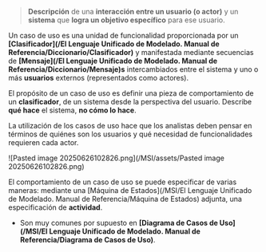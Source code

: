 > **Descripción** de una **interacción entre un usuario (o actor)** y un **sistema** que **logra un objetivo específico** para ese usuario.

Un caso de uso es una unidad de funcionalidad proporcionada por un **[Clasificador](/El Lenguaje Unificado de Modelado. Manual de Referencia/Diccionario/Clasificador)** y manifestada mediante secuencias de **[Mensaje](/El Lenguaje Unificado de Modelado. Manual de Referencia/Diccionario/Mensaje)s** intercambiados entre el sistema y uno o más **usuarios** externos (representados como actores).

El propósito de un caso de uso es definir una pieza de comportamiento de un **clasificador**, de un sistema desde la perspectiva del usuario. Describe **qué hace** el sistema, **no cómo lo hace**.

La utilización de los casos de uso hace que los analistas deben pensar en términos de quiénes son los usuarios y qué necesidad de funcionalidades requieren cada actor.

![Pasted image 20250626102826.png](/MSI/assets/Pasted image 20250626102826.png)

El comportamiento de un caso de uso se puede especificar de varias maneras: mediante una [Máquina de Estados](/MSI/El Lenguaje Unificado de Modelado. Manual de Referencia/Máquina de Estados) adjunta, una especificación de **actividad**.

- Son muy comunes por supuesto en **[Diagrama de Casos de Uso](/MSI/El Lenguaje Unificado de Modelado. Manual de Referencia/Diagrama de Casos de Uso)**.



